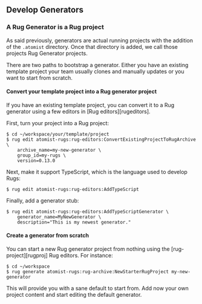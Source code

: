 ## Develop Generators

### A Rug Generator is a Rug project

As said previously, generators are actual running projects with the addition of
the `.atomist` directory. Once that directory is added, we call those projects
Rug Generator projects.

There are two paths to bootstrap a generator. Either you have an existing
template project your team usually clones and manually updates or you want to
start from scratch.

#### Convert your template project into a Rug generator project

If you have an existing template project, you can convert it to a Rug
generator using a few editors in [Rug editors][rugeditors].

First, turn your project into a Rug project:

```console
$ cd ~/workspace/your/template/project
$ rug edit atomist-rugs:rug-editors:ConvertExistingProjectToRugArchive \
    archive_name=my-new-generator \
    group_id=my-rugs \
    version=0.13.0
```

Next, make it support TypeScript, which is the language used to develop Rugs:

```console
$ rug edit atomist-rugs:rug-editors:AddTypeScript
```

Finally, add a generator stub:

```console
$ rug edit atomist-rugs:rug-editors:AddTypeScriptGenerator \
    generator_name=MyNewGenerator \
    description="This is my newest generator."
```

#### Create a generator from scratch

You can start a new Rug generator project from nothing using the
[rug-project][rugproj] Rug editors. For instance:

```console
$ cd ~/workspace
$ rug generate atomist-rugs:rug-archive:NewStarterRugProject my-new-generator
```

This will provide you with a sane default to start from. Add now your own
project content and start editing the default generator.
